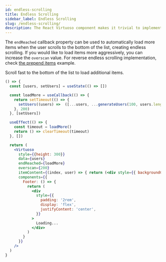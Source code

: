 ```yaml
---
id: endless-scrolling
title: Endless Scrolling
sidebar_label: Endless Scrolling
slug: /endless-scrolling/
description: The React Virtuoso component makes it trivial to implement infinite scrolling lists in both directions with variably sized items.
---
```


The `endReached` callback property can be used to automatically load more items when the user scrolls to the bottom of the list, creating endless scrolling. 
If you would like to load items more aggressively, you can increase the `overscan` value. 
For reverse endless scrolling implementation, check [the prepend items](/prepend-items/) example.

Scroll fast to the bottom of the list to load additional items.

```jsx live
() => {
  const [users, setUsers] = useState(() => [])

  const loadMore = useCallback(() => {
    return setTimeout(() => {
      setUsers((users) =>  ([...users, ...generateUsers(100, users.length)]) )
    }, 200)
  }, [setUsers])

  useEffect(() => {
    const timeout = loadMore()
    return () => clearTimeout(timeout)
  }, [])

  return (
    <Virtuoso
      style={{height: 300}}
      data={users}
      endReached={loadMore}
      overscan={200}
      itemContent={(index, user) => { return (<div style={{ backgroundColor: user.bgColor }}>{user.name}</div>) }}
      components={{
        Footer: () => {
          return (
            <div
              style={{
                padding: '2rem',
                display: 'flex',
                justifyContent: 'center',
              }}
            >
              Loading...
            </div>
          )
        }
      }}
    />
  )
}
```
